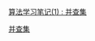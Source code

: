 [算法学习笔记(1) : 并查集](https://zhuanlan.zhihu.com/p/93647900)

[并查集](https://1005281342.gitbook.io/code-porter/shu-ju-jie-gou/1-bing-cha-ji#pu-tong-ban)